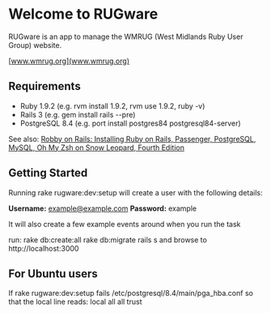 Welcome to RUGware
==================

RUGware is an app to manage the WMRUG (West Midlands Ruby User Group) website.

[www.wmrug.org](www.wmrug.org)

Requirements
------------

* Ruby 1.9.2 (e.g. rvm install 1.9.2, rvm use 1.9.2, ruby -v)
* Rails 3 (e.g. gem install rails --pre)
* PostgreSQL 8.4 (e.g. port install postgres84 postgresql84-server)

See also:
[Robby on Rails: Installing Ruby on Rails, Passenger, PostgreSQL, MySQL, Oh My Zsh on Snow Leopard, Fourth Edition](http://www.robbyonrails.com/articles/2010/02/08/installing-ruby-on-rails-passenger-postgresql-mysql-oh-my-zsh-on-snow-leopard-fourth-edition)

Getting Started
---------------

Running rake rugware:dev:setup will create a user with the following details:

**Username:** example@example.com
**Password:** example

It will also create a few example events around when you run the task

run:
rake db:create:all
rake db:migrate
rails s
and browse to http://localhost:3000

For Ubuntu users
----------------
If rake rugware:dev:setup fails /etc/postgresql/8.4/main/pga_hba.conf
so that the local line reads:
local	all	all	trust

